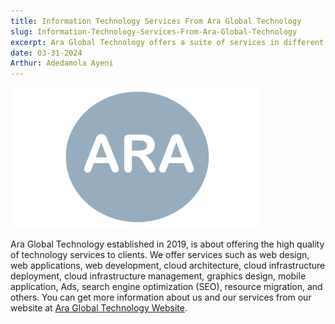 ```yaml
---
title: Information Technology Services From Ara Global Technology
slug: Information-Technology-Services-From-Ara-Global-Technology
excerpt: Ara Global Technology offers a suite of services in different technological spaces sure as web, mobile, infrastructure, applications, graphics, ads, search engine optimization, management, maintenance, provisioning, and more.
date: 03-31-2024
Arthur: Adedamola Ayeni
---
```


![Ara_Global_Technology_Logo](../../public/images/Ara_logo.png "Ara Global Technology Logo.")

Ara Global Technology established in 2019, is about offering the high quality of technology services to clients. We offer services such as web design, web applications, web development, cloud architecture, cloud infrastructure deployment, cloud infrastructure management, graphics design, mobile application, Ads, search engine optimization (SEO), resource migration, and others. You can get more information about us and our services from our website at [Ara Global Technology Website](https://app.araglobaltech.com). 